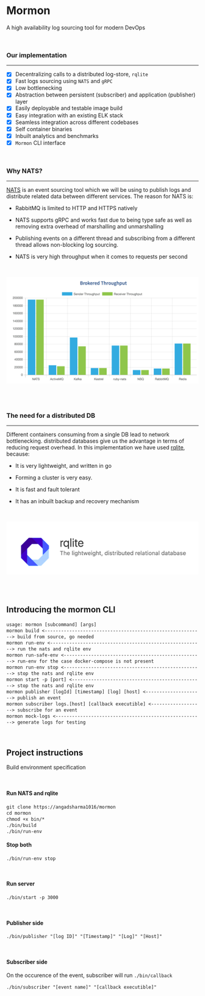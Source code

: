 # Mormon
A high availability log sourcing tool for modern DevOps

<br />

### Our implementation
---

- [X] Decentralizing calls to a distributed log-store, `rqlite`
- [X] Fast logs sourcing using `NATS` and `gRPC`
- [X] Low bottlenecking
- [X] Abstraction between persistent (subscriber) and application (publisher) layer
- [X] Easily deployable and testable image build
- [X] Easy integration with an existing ELK stack
- [X] Seamless integration across different codebases
- [X] Self container binaries
- [X] Inbuilt analytics and benchmarks
- [X] `Mormon` CLI interface

<br />

### Why NATS?
---
[NATS](https://github.com/nats-io/go-nats.git) is an event sourcing tool which we will be using to publish logs and distribute related data between different services. The reason for NATS is:

* RabbitMQ is limited to HTTP and HTTPS natively

* NATS supports gRPC and works fast due to being type safe as well as removing extra overhead of marshalling and unmarshalling

* Publishing events on a different thread and subscribing from a different thread allows non-blocking log sourcing.

* NATS is very high throughput when it comes to requests per second

<br />

![NATS](./images/nats.png)

<br />
<br />

### The need for a distributed DB
---
Different containers consuming from a single DB lead to network bottlenecking. distributed databases give us the advantage in terms of reducing request overhead. In this implementation we have used [rqlite](https://github.com/rqlite/rqlite.git), because:

* It is very lightweight, and written in go

* Forming a cluster is very easy.    

* It is fast and fault tolerant

* It has an inbuilt backup and recovery mechanism


<br />

![rqlite](./images/rqlite.png)


<br />
<br />


## Introducing the mormon CLI

```
usage: mormon [subcommand] [args]
mormon build <----------------------------------------------------------> build from source, go needed
mormon run-env <--------------------------------------------------------> run the nats and rqlite env
mormon run-safe-env <---------------------------------------------------> run-env for the case docker-compose is not present
mormon run-env stop <---------------------------------------------------> stop the nats and rqlite env
mormon start -p [port] <------------------------------------------------> stop the nats and rqlite env
mormon publisher [logId] [timestamp] [log] [host] <---------------------> publish an event
mormon subscriber logs.[host] [callback executible] <-------------------> subscribe for an event
mormon mock-logs <------------------------------------------------------> generate logs for testing
```

<br />


## Project instructions
Build environment specification

<br/>

#### Run NATS and rqlite

```
git clone https://angadsharma1016/mormon
cd mormon
chmod +x bin/*
./bin/build
./bin/run-env
```

#### Stop both 

```
./bin/run-env stop
```

<br/>

#### Run server

```
./bin/start -p 3000
```

<br/>


#### Publisher side

```
./bin/publisher "[log ID]" "[Timestamp]" "[Log]" "[Host]"
```

<br/>

#### Subscriber side
On the occurence of the event, subscriber will run `./bin/callback`

```
./bin/subscriber "[event name]" "[callback executible]"
```



